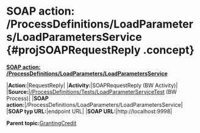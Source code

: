 # SOAP action: /ProcessDefinitions/LoadParameters/LoadParametersService {#projSOAPRequestReply .concept}

**[SOAP action: /ProcessDefinitions/LoadParameters/LoadParametersService](../msgs/dest_Id119.md)**

|**Action:**|RequestReply|
|**Activity:**|SOAPRequestReply \(BW Activity\)|
|**Source:**|[/ProcessDefinitions/Tests/LoadParameterServiceTest](../../../projects/GrantingCredit/ProcessDefinitions/Tests/LoadParameterServiceTest.process.md) \(BW Process\)|
|**SOAP action:**|/ProcessDefinitions/LoadParameters/LoadParametersService|
|**SOAP typ URL:**|endpoint URL|
|**SOAP URL:**|http://localhost:9998|

**Parent topic:**[GrantingCredit](../../../../../../modules/demo_Enterprise/dita/crossref/dest/projs/GrantingCredit.md)

